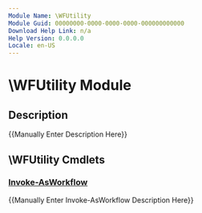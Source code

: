 ```yaml
---
Module Name: \WFUtility
Module Guid: 00000000-0000-0000-0000-000000000000
Download Help Link: n/a
Help Version: 0.0.0.0
Locale: en-US
---
```


# \WFUtility Module
## Description
{{Manually Enter Description Here}}

## \WFUtility Cmdlets
### [Invoke-AsWorkflow](Invoke-AsWorkflow.md)
{{Manually Enter Invoke-AsWorkflow Description Here}}

